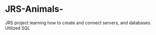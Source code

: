 # JRS-Animals-
JRS project learning how to create and connect servers, and databases. Utilized SQL 
